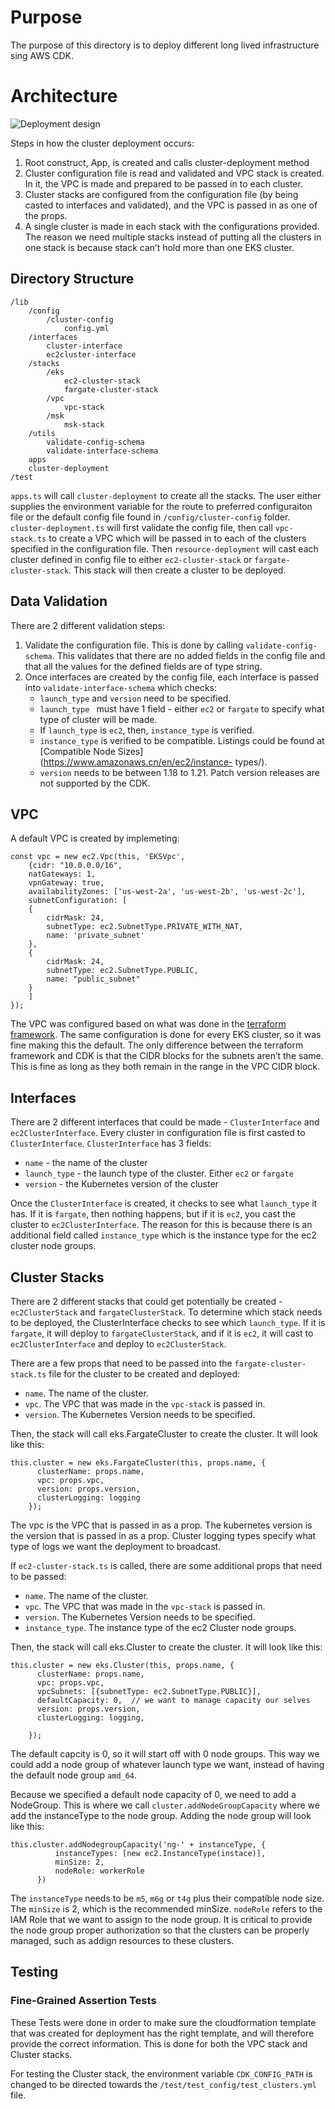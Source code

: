 # Purpose

The purpose of this directory is to deploy different long lived infrastructure sing AWS CDK. 

# Architecture
![Deployment design](https://user-images.githubusercontent.com/54683946/183471629-59479f8c-db49-4c53-bbe5-48b5f18d6b14.png)


Steps in how the cluster deployment occurs:
1. Root construct, App, is created and calls cluster-deployment method
2. Cluster configuration file is read and validated and VPC stack is created. In it, the VPC is made and prepared to be passed in to each cluster. 
3. Cluster stacks are configured from the configuration file (by being casted to interfaces and validated), and the VPC is passed in as one of the props.
5. A single cluster is made in each stack with the configurations provided. The reason we need multiple stacks instead of putting all the clusters in one stack is because stack can’t hold more than one EKS cluster. 

## Directory Structure

```
/lib
    /config
        /cluster-config
            config.yml
    /interfaces
        cluster-interface
        ec2cluster-interface
    /stacks
        /eks
            ec2-cluster-stack
            fargate-cluster-stack
        /vpc
            vpc-stack
        /msk
            msk-stack
    /utils
        validate-config-schema
        validate-interface-schema
    apps
    cluster-deployment
/test
```
`apps.ts` will call `cluster-deployment` to create all the stacks. The user either supplies the environment variable for the route to preferred configuraiton file or the default config file found in `/config/cluster-config` folder. `cluster-deployment.ts` will first validate the config file, then call `vpc-stack.ts` to create a VPC which will be passed in to each of the clusters specified in the configuration file. Then `resource-deployment` will cast each cluster defined in config file to either `ec2-cluster-stack` or `fargate-cluster-stack`. This stack will then create a cluster to be deployed. 

## Data Validation

There are 2 different validation steps:
1. Validate the configuration file. This is done by calling `validate-config-schema`. This validates that there are no added fields in the config file and that all the values for the defined fields are of type string. 
2. Once interfaces are created by the config file, each interface is passed into `validate-interface-schema` which checks:
    * `launch_type` and `version` need to be specified.
    * `launch_type ` must have 1 field - either `ec2` or `fargate` to specify what type of cluster will be made. 
    * If `launch_type` is `ec2`, then, `instance_type` is verified.
    * `instance_type` is verified to be compatible. Listings could be found at [Compatible Node Sizes](https://www.amazonaws.cn/en/ec2/instance-                types/). 
    * `version` needs to be between 1.18 to 1.21. Patch version releases are not supported by the CDK.

## VPC

A default VPC is created by implemeting:
```
const vpc = new ec2.Vpc(this, 'EKSVpc',
    {cidr: "10.0.0.0/16",
    natGateways: 1,
    vpnGateway: true,
    availabilityZones: ['us-west-2a', 'us-west-2b', 'us-west-2c'],
    subnetConfiguration: [
    {
        cidrMask: 24,
        subnetType: ec2.SubnetType.PRIVATE_WITH_NAT,
        name: 'private_subnet'
    },
    {
        cidrMask: 24,
        subnetType: ec2.SubnetType.PUBLIC,
        name: "public_subnet"
    }
    ]
});
```
 The VPC was configured based on what was done in the [terraform framework](https://github.com/aws-observability/aws-otel-test-framework/blob/6cd6478ce2c32223494460b390f33aeb5e61c48e/terraform/eks_fargate_setup/main.tf#:~:text=%23%20%2D%2D%2D%2D%2D%2D%2D%2D%2D%2D%2D%2D%2D%2D%2D%2D%2D%2D%2D%2D%2D%2D%2D%2D%2D%2D%2D%2D%2D%2D%2D%2D%2D%2D%2D%2D%2D%2D%2D%2D%2D%2D%2D%2D%2D%2D%2D%2D%2D%2D%2D%2D%2D%2D%2D%2D%2D%2D%2D%2D%2D%2D%2D%2D%2D%2D%2D%2D%2D%2D%2D%2D%2D-,module%20%22vpc%22%20%7B,-source%20%3D%20%22). The same configuration is done for every EKS cluster, so it was fine making this the default. The only difference between the terraform framework and CDK is that the CIDR blocks for the subnets aren’t the same. This is fine as long as they both remain in the range in the VPC CIDR block.

 ## Interfaces
 
 There are 2 different interfaces that could be made - `ClusterInterface` and `ec2ClusterInterface`. Every cluster in configuration file is first casted to `ClusterInterface`. `ClusterInterface` has 3 fields:
 * `name` - the name of the cluster
 * `launch_type` - the launch type of the cluster. Either `ec2` or `fargate`
 * `version` - the Kubernetes version of the cluster

Once the `ClusterInterface` is created, it checks to see what `launch_type` it has. If it is `fargate`, then nothing happens, but if it is `ec2`, you cast the cluster to `ec2ClusterInterface`. The reason for this is because there is an additional field called `instance_type` which is the instance type for the ec2 cluster node groups. 
 
 ## Cluster Stacks

There are 2 different stacks that could get potentially be created - `ec2ClusterStack` and `fargateClusterStack`. To determine which stack needs to be deployed, the ClusterInterface checks to see which `launch_type`. If it is `fargate`, it will deploy to `fargateClusterStack`, and if it is `ec2`, it will cast to `ec2ClusterInterface` and deploy to `ec2ClusterStack`. 

 There are a few props that need to be passed into the `fargate-cluster-stack.ts` file for the cluster to be created and deployed:
 * `name`. The name of the cluster.  
 * `vpc`. The VPC that was made in the `vpc-stack` is passed in. 
 * `version`. The Kubernetes Version needs to be specified.

Then, the stack will call eks.FargateCluster to create the cluster. It will look like this:

```
this.cluster = new eks.FargateCluster(this, props.name, {
      clusterName: props.name,
      vpc: props.vpc,
      version: props.version,
      clusterLogging: logging
    });
```
The vpc is the VPC that is passed in as a prop. The kubernetes version is the version that is passed in as a prop. Cluster logging types specify what type of logs we want the deployment to broadcast.

If `ec2-cluster-stack.ts` is called, there are some additional props that need to be passed:
* `name`. The name of the cluster.  
 * `vpc`. The VPC that was made in the `vpc-stack` is passed in. 
 * `version`. The Kubernetes Version needs to be specified.
 * `instance_type`. The instance type of the ec2 Cluster node groups. 

Then, the stack will call eks.Cluster to create the cluster. It will look like this:

```
this.cluster = new eks.Cluster(this, props.name, {
      clusterName: props.name,
      vpc: props.vpc,
      vpcSubnets: [{subnetType: ec2.SubnetType.PUBLIC}],
      defaultCapacity: 0,  // we want to manage capacity our selves
      version: props.version,
      clusterLogging: logging,
    
    });
```

The default capcity is 0, so it will start off with 0 node groups. This way we could add a node group of whatever launch type we want, instead of having the default node group `amd_64`.

Because we specified a default node capacity of 0, we need to add a NodeGroup. This is where we call `cluster.addNodeGroupCapacity` where we add the instanceType to the node group. Adding the node group will look like this:

```
this.cluster.addNodegroupCapacity('ng-' + instanceType, {
          instanceTypes: [new ec2.InstanceType(instace)],
          minSize: 2,
          nodeRole: workerRole
      })
```
The `instanceType` needs to be `m5`, `m6g` or `t4g` plus their compatible node size. The `minSize` is 2, which is the recommended minSize. `nodeRole` refers to the IAM Role that we want to assign to the node group. It is critical to provide the node group proper authorization so that the clusters can be properly managed, such as addign resources to these clusters. 

## Testing

### Fine-Grained Assertion Tests

These Tests were done in order to make sure the cloudformation template that was created for deployment has the right template, and will therefore provide the correct information. This is done for both the VPC stack and Cluster stacks. 

For testing the Cluster stack, the environment variable `CDK_CONFIG_PATH` is changed to be directed towards the `/test/test_config/test_clusters.yml` file. 
